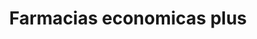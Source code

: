 ---
title: "Farmacias economicas plus"
url: /cholula-de-rivadavia/farmacias-economicas-plus/
shop: farmacia
---